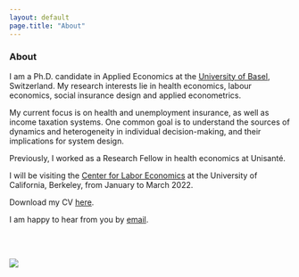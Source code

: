 ```yaml
---
layout: default
page.title: "About"
--- 
```


### About 


I am a Ph.D. candidate in Applied Economics at the [University of Basel](https://wwz.unibas.ch/en/), Switzerland. My research interests lie in health economics, labour economics, social insurance design and applied econometrics.

My current focus is on health and unemployment insurance, as well as income taxation systems. One common goal is to understand the sources of dynamics and heterogeneity in individual decision-making, and their implications for system design.  

Previously, I worked as a Research Fellow in health economics at Unisanté. 

I will be visiting the [Center for Labor Economics](http://cle.berkeley.edu/) at the University of California, Berkeley, from January to March 2022. 

Download my CV [here](docs/Zabrodina_CV_Nov2021.pdf). 

I am happy to hear from you by [email](mailto:vera.zabrodina@unibas.ch). 

<br />
<br />

![](docs/VeraZabrodina.JPG)